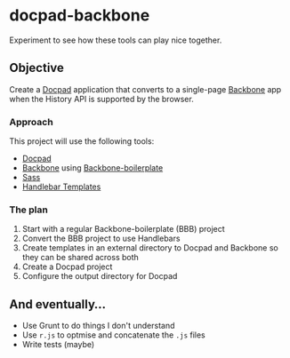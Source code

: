 docpad-backbone
===============

Experiment to see how these tools can play nice together.

## Objective
Create a [Docpad](http://docpad.org/) application that converts to a single-page [Backbone](http://backbonejs.org/) app when the History API is supported by the browser.

### Approach
This project will use the following tools:
- [Docpad](http://docpad.org/)
- [Backbone](http://backbonejs.org/) using [Backbone-boilerplate](https://github.com/backbone-boilerplate/backbone-boilerplate)
- [Sass](http://sass-lang.com/)
- [Handlebar Templates](http://handlebarsjs.com/)

### The plan
1. Start with a regular Backbone-boilerplate (BBB) project
1. Convert the BBB project to use Handlebars
1. Create templates in an external directory to Docpad and Backbone so they can be shared across both
2. Create a Docpad project
1. Configure the output directory for Docpad

## And eventually…
- Use Grunt to do things I don't understand
- Use `r.js` to optmise and concatenate the `.js` files
- Write tests (maybe)

